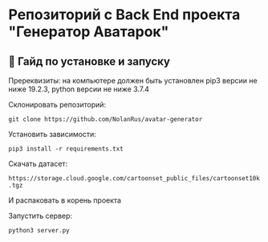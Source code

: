 # Репозиторий с Back End проекта "Генератор Аватарок"

## 🔨 Гайд по установке и запуску

Пререквизиты: на компьютере должен быть установлен pip3 версии не ниже 19.2.3, python версии не ниже 3.7.4

Склонировать репозиторий:

`git clone https://github.com/NolanRus/avatar-generator`

Установить зависимости:

`pip3 install -r requirements.txt`

Скачать датасет:

`https://storage.cloud.google.com/cartoonset_public_files/cartoonset10k.tgz`

И распаковать в корень проекта

Запустить сервер:

`python3 server.py`